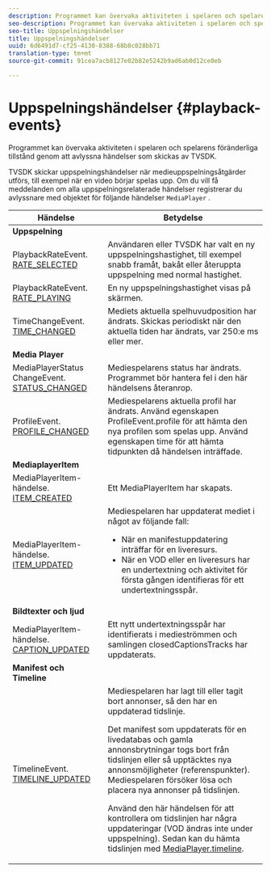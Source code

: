 ```yaml
---
description: Programmet kan övervaka aktiviteten i spelaren och spelarens föränderliga tillstånd genom att avlyssna händelser som skickas av TVSDK.
seo-description: Programmet kan övervaka aktiviteten i spelaren och spelarens föränderliga tillstånd genom att avlyssna händelser som skickas av TVSDK.
seo-title: Uppspelningshändelser
title: Uppspelningshändelser
uuid: 6d6491d7-cf25-4130-8388-68b8c028bb71
translation-type: tm+mt
source-git-commit: 91cea7acb8127e02b82e5242b9ad6ab0d12ce0eb

---
```



# Uppspelningshändelser {#playback-events}

Programmet kan övervaka aktiviteten i spelaren och spelarens föränderliga tillstånd genom att avlyssna händelser som skickas av TVSDK.

TVSDK skickar uppspelningshändelser när medieuppspelningsåtgärder utförs, till exempel när en video börjar spelas upp. Om du vill få meddelanden om alla uppspelningsrelaterade händelser registrerar du avlyssnare med objektet för följande händelser `MediaPlayer` .

<table frame="all" colsep="1" rowsep="1" id="table_922EEA3DE0BD47BA982E11F890CA0A6B"> 
 <thead> 
  <tr rowsep="1"> 
   <th colname="1" class="entry"> Händelse </th> 
   <th colname="2" class="entry"> Betydelse </th> 
  </tr> 
 </thead>
 <tbody> 
  <tr rowsep="1"> 
   <td colname="1"><b>Uppspelning</b> </td> 
   <td colname="2"> </td>
  </tr> 
  <tr rowsep="1"> 
   <td colname="1">PlaybackRateEvent.<a href="https://help.adobe.com/en_US/primetime/api/psdk/asdoc-dhls_1.4/com/adobe/mediacore/events/PlaybackRateEvent.html#RATE_SELECTED" format="html" scope="external"> RATE_SELECTED</a> </td> 
   <td colname="2"> Användaren eller TVSDK har valt en ny uppspelningshastighet, till exempel snabb framåt, bakåt eller återuppta uppspelning med normal hastighet. </td> 
  </tr> 
  <tr rowsep="1"> 
   <td colname="1">PlaybackRateEvent.<a href="https://help.adobe.com/en_US/primetime/api/psdk/asdoc-dhls_1.4/com/adobe/mediacore/events/PlaybackRateEvent.html#RATE_PLAYING" format="html" scope="external"> RATE_PLAYING</a> </td> 
   <td colname="2"> En ny uppspelningshastighet visas på skärmen. </td> 
  </tr> 
  <tr rowsep="1"> 
   <td colname="1"> TimeChangeEvent.<a href="https://help.adobe.com/en_US/primetime/api/psdk/asdoc-dhls_1.4/com/adobe/mediacore/events/TimeChangeEvent.html#TIME_CHANGED" format="html" scope="external"> TIME_CHANGED</a> </td> 
   <td colname="2"> Mediets aktuella spelhuvudposition har ändrats. Skickas periodiskt när den aktuella tiden har ändrats, var 250:e ms eller mer. </td> 
  </tr> 
  <tr rowsep="1"> 
   <td colname="1"><b>Media Player</b> </td> 
   <td colname="2"> </td>
  </tr> 
  <tr rowsep="1"> 
   <td colname="1">MediaPlayerStatus ChangeEvent.<a href="https://help.adobe.com/en_US/primetime/api/psdk/asdoc-dhls_1.4/com/adobe/mediacore/events/MediaPlayerStatusChangeEvent.html#STATUS_CHANGED" format="html" scope="external"> STATUS_CHANGED</a> </td> 
   <td colname="2"> Mediespelarens status har ändrats. Programmet bör hantera fel i den här händelsens återanrop. </td> 
  </tr> 
  <tr rowsep="1"> 
   <td colname="1">ProfileEvent.<a href="https://help.adobe.com/en_US/primetime/api/psdk/asdoc-dhls_1.4/com/adobe/mediacore/events/ProfileEvent.html#PROFILE_CHANGED" format="html" scope="external"> PROFILE_CHANGED</a> </td> 
   <td colname="2">Mediespelarens aktuella profil har ändrats. Använd egenskapen <span class="codeph"> ProfileEvent.profile</span> för att hämta den nya profilen som spelas upp. Använd egenskapen <span class="codeph"> time</span> för att hämta tidpunkten då händelsen inträffade. </td> 
  </tr> 
  <tr rowsep="1"> 
   <td colname="1"><b>MediaplayerItem</b> </td> 
   <td colname="2"> </td>
  </tr> 
  <tr rowsep="1"> 
   <td colname="1">MediaPlayerItem-händelse.<a href="https://help.adobe.com/en_US/primetime/api/psdk/asdoc-dhls_1.4/com/adobe/mediacore/events/MediaPlayerItemEvent.html#ITEM_CREATED" format="html" scope="external"> ITEM_CREATED</a> </td> 
   <td colname="2">Ett <span class="codeph"> MediaPlayerItem</span> har skapats. </td> 
  </tr> 
  <tr rowsep="1"> 
   <td colname="1">MediaPlayerItem-händelse.<a href="https://help.adobe.com/en_US/primetime/api/psdk/asdoc-dhls_1.4/com/adobe/mediacore/events/MediaPlayerItemEvent.html#ITEM_UPDATED" format="html" scope="external"> ITEM_UPDATED</a> </td> 
   <td colname="2">Mediespelaren har uppdaterat mediet i något av följande fall: 
    <ul id="ul_E4D1A1D468544C3B9F8046E9B68A956D"> 
     <li id="li_35A2A417BF924E039D9CB36CFBCDFEB6">När en manifestuppdatering inträffar för en liveresurs. </li> 
     <li id="li_E7AB380C212B4011B07C3B313282681C">När en VOD eller en liveresurs har en undertextning och aktivitet för första gången identifieras för ett undertextningsspår. </li> 
    </ul> </td> 
  </tr> 
  <tr rowsep="1"> 
   <td colname="1"><b>Bildtexter och ljud</b> </td> 
   <td colname="2"> </td>
  </tr> 
  <tr rowsep="1"> 
   <td colname="1"> MediaPlayerItem-händelse.<a href="https://help.adobe.com/en_US/primetime/api/psdk/asdoc-dhls_1.4/com/adobe/mediacore/events/MediaPlayerItemEvent.html#CAPTION_UPDATED" format="html" scope="external"> CAPTION_UPDATED</a> </td> 
   <td colname="2">Ett nytt undertextningsspår har identifierats i medieströmmen och samlingen <span class="codeph"> closedCaptionsTracks</span> har uppdaterats. </td> 
  </tr> 
  <tr rowsep="1"> 
   <td colname="1"><b>Manifest och Timeline</b> </td> 
   <td colname="2"> </td>
  </tr> 
  <tr rowsep="0"> 
   <td colname="1">TimelineEvent.<a href="https://help.adobe.com/en_US/primetime/api/psdk/asdoc-dhls_1.4/com/adobe/mediacore/events/TimelineEvent.html#TIMELINE_UPDATED" format="html" scope="external"> TIMELINE_UPDATED</a> </td> 
   <td colname="2">Mediespelaren har lagt till eller tagit bort annonser, så den har en uppdaterad tidslinje. <p>Det manifest som uppdaterats för en livedatabas och gamla annonsbrytningar togs bort från tidslinjen eller så upptäcktes nya annonsmöjligheter (referenspunkter). Mediespelaren försöker lösa och placera nya annonser på tidslinjen. </p> <p> Använd den här händelsen för att kontrollera om tidslinjen har några uppdateringar (VOD ändras inte under uppspelning). Sedan kan du hämta tidslinjen med <a href="https://help.adobe.com/en_US/primetime/api/psdk/asdoc-dhls_1.4/com/adobe/mediacore/MediaPlayer.html#timeline" format="html" scope="external"> MediaPlayer.timeline</a>. </p> </td> 
  </tr> 
 </tbody> 
</table>

